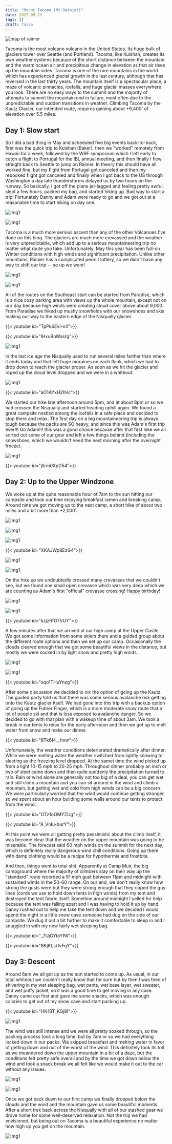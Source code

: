 ```yaml
---
title: "Mount Tacoma (Mt Rainier)"
date: 2022-05-23
tags: []
draft: false
---
```


![map of rainier](/static/maps/rainier_kautz.png)

Tacoma is the most volcano volcano in the United States. Its huge bulk of glaciers tower over Seattle (and Portland). Tacoma, like Kulshan, creates its own weather systems because of the short distance between the mountain and the warm ocean air and precipitous change in elevation as that air rises up the mountain sides. Tacoma is one of the rare mountains in the world which has experienced glacial growth in the last century, although that has reversed in the last thirty years. The mountain itself is a spectacular place, a maze of volcanic pinnacles, icefalls, and huge glacial masses everywhere you look. There are no easy ways to the summit and the majority of attempts to summit the mountain end in failure, most often due to the unpredictable and sudden transitions in weather. Climbing Tacoma by the Kautz Glacier, our intended route, requires gaining about +9,400' of elevation over 5.5 miles. 

## Day 1: Slow start

So I did a bad thing in May and scheduled five big events back-to-back, first was the quick trip to Kulshan (Baker), then we "worked" remotely from Hawaii for a week, followed by the WRF symposium which I left early to catch a flight to Portugal for the IBL annual meeting, and then finally I flew straight back to Seattle to jump on Rainier. In theory this should have all worked fine, but my flight from Portugal got canceled and then my rebooked flight got canceled and finally when I got back to the US through Washington a day late thunderstorms delayed us by two hours on the runway. So basically, I got off the plane jet-lagged and feeling pretty awful, slept a few hours, packed my bag, and started hiking up. Bad way to start a trip! Fortunately Danny and Adam were ready to go and we got out at a reasonable time to start hiking on day one. 

![img1](/static/rainier22/IMG_0819.png)

![img1](/static/rainier22/IMG_0820.png)

Tacoma is a much more serious ascent than any of the other Volcanoes I've done on this blog. The glaciers are much more crevassed and the weather is very unpredictable, which add up to a serious mountaineering trip no matter what route you take. Unfortunately, May this year has been full-on Winter conditions with high winds and significant precipitation. Unlike other mountains, Rainier has a complicated permit lottery, so we didn't have any way to shift our trip -- so up we went! 

![img1](/static/rainier22/IMG_0822.png)

![img1](/static/rainier22/IMG_0823.png)

All of the routes on the Southeast start can be started from Paradise, which is a nice cozy parking area with views up the whole mountain, except not on our day because high winds were creating cloud cover above about 9,000'. From Paradise we hiked up mushy snowfields with our snowshoes and skis making our way to the eastern edge of the Nisqually glacier. 

{{< youtube id="TpPk6EvI-x4">}}<space>

{{< youtube id="IHxuBoWasrg">}}<space>

![img1](/static/rainier22/IMG_1586.jpg)

In the last ice age the Nisqually used to run several miles farther than where it ends today and that left huge moraines on each flank, which we had to drop down to reach the glacier proper. As soon as we hit the glacier and roped up the cloud level dropped and we were in a whiteout.

![img1](/static/rainier22/IMG_0826.png)

{{< youtube id="aO1AYxH2hVc">}}<space>

We started our hike late afternoon around 5pm, and at about 8pm or so we had crossed the Nisqually and started heading uphill again. We found a great campsite nestled among the icefalls in a safe place and decided to stop there and relax. The first day on a big mountaineering trip is always tough because the packs are SO heavy, and since this was Adam's first trip ever!!! Go Adam!!! this was a good choice because after that first hike we all sorted out some of our gear and left a few things behind (including the snowshoes, which we wouldn't need the next morning after the overnight freeze). 

![img1](/static/rainier22/IMG_0829.png)

{{< youtube id="jIIrm0XpD54">}}<space>

## Day 2: Up to the Upper Windzone

We woke up at the quite reasonable hour of 7am to the sun hitting our campsite and took our time enjoying breakfast ramen and breaking camp. Around nine we got moving up to the next camp, a short hike of about two miles and a bit more than +2,000'. 

![img1](/static/rainier22/IMG_0830.png)

![img1](/static/rainier22/IMG_0833.png)

![img1](/static/rainier22/IMG_0834.png)

{{< youtube id="XKAJWp8EzG4">}}<space>

![img1](/static/rainier22/IMG_0835.png)

![img1](/static/rainier22/20220524_094508.jpg)

On the hike up we undoubtedly crossed many crevasses that we couldn't see, but we found one small open crevasse which was very deep which we are counting as Adam's first "official" crevasse crossing! Happy birthday! 

![img1](/static/rainier22/20220524_121907.jpg)

![img1](/static/rainier22/IMG_1610.jpg)

{{< youtube id="kzjzRfG7VUY">}}<space>

A few minutes after that we arrived at our high camp at the Upper Castle. We got some information from some skiers there and a guided group about the different route options and then we set up our camp. Occasionally the clouds cleared enough that we got some beautiful views in the distance, but mostly we were socked in by light snow and pretty high winds. 

![img1](/static/rainier22/IMG_0840.png)

![img1](/static/rainier22/IMG_0838.png)

{{< youtube id="oqo1THuYnzg">}}<space>

After some discussion we decided to nix the option of going up the Kautz. The guided party told us that there was some serious avalanche risk getting onto the Kautz glacier itself. We had gone into this trip with a backup option of going up the Fuhrer Finger, which is a more moderate snow route that a lot of people ski and that is less exposed to avalanche danger. So we decided to go with that plan with a wakeup time of about 3am. We took a break in our tents to relax for the early afternoon and then we got up to melt water from snow and make our dinner.

{{< youtube id="8Tk6f4__hxw">}}<space>

Unfortunately, the weather conditions deteriorated dramatically after dinner. While we were melting water the weather switched from lightly snowing to sleeting as the freezing level dropped. At the samet time the wind picked up from a light 10-15 mph to 20-25 mph. Throughout dinner probably an inch or two of sleet came down and then quite suddenly the precipitation turned to rain. Rain or wind alone are generally not too big of a deal, you can get wet and still climb a mountain and you can sit around in the wind and climb a mountain, but getting wet and cold from high winds can be a big concern. We were particularly worried that the wind would continue getting stronger, so we spent about an hour building some walls around our tents to protect from the wind.

{{< youtube id="OTz1oOMYZUg">}}<space>

{{< youtube id="A_VnIu-burY">}}<space>

At this point we were all getting pretty pessimistic about the climb itself, it was become clear that the weather on the upper mountain was going to be miserable. The forecast said 60 mph winds on the summit for the next day, which is definitely really dangerous wind chill conditions. Going up there with damp clothing would be a recipe for hypothermia and frostbite. 

And then, things went to total shit. Apparently at Camp Muir, the big campground where the majority of climbers stay on their way up the "standard" route recorded a 91 mph gust between 11pm and midnight with sustained winds in the 50-60 range. On our end, we don't really know how strong the gusts were but they were strong enough that they ripped the guy lines (cords we use to hold down tents in high winds) from my tent and destroyed the tent fabric itself. Sometime around midnight I yelled for help because the tent was falling apart and I was having to hold it up by hand. Danny rushed out to help me take the tent down and we decided I would spend the night in a little snow cave someone had dug on the side of our campsite. We dug it out a bit further to make it comfortable to sleep in and I snuggled in with my now fairly wet sleeping bag. 

{{< youtube id="_7UjGYIoYPA">}}<space>

{{< youtube id="BKjKLsUvFqY">}}<space>

## Day 3: Descent

Around 6am we all got up as the sun started to come up. As usual, in our total whiteout we couldn't really know that for sure but by then I was tired of shivering in my wet sleeping bag, wet pants, wet base layer, wet sweater, and wet puffy jacket, so it was a good time to get moving in any case. Danny came out first and gave me some snacks, which was enough calories to get out of my snow cave and start packing up.

{{< youtube id="HN1BT_KGj9I">}}<space>

![img1](/static/rainier22/IMG_0852.png)

The wind was still intense and we were all pretty soaked through, so the packing process took a long time, but by 7am or so we had everything locked down in our packs. We skipped breakfast and melting water in favor of getting down and out of the worst of the wind. This definitely took its toll as we meandered down the upper mountain in a bit of a daze, but the conditions felt pretty safe overall and by the time we got down below the wind and took a snack break we all felt like we would make it out to the car without any issues. 

![img1](/static/rainier22/IMG_0854.png)

![img1](/static/rainier22/IMG_0855.png)

Once we got back down to our first camp we finally dropped below the clouds and the wind and the mountain gave us some beautiful moments. After a short trek back across the Nisqually with all of our stashed gear we drove home for some well-deserved relaxation. Not the trip we had envisioned, but being out on Tacoma is a beautiful experience no matter how high up you get on the mountain. 

![img1](/static/rainier22/IMG_0857.png)

